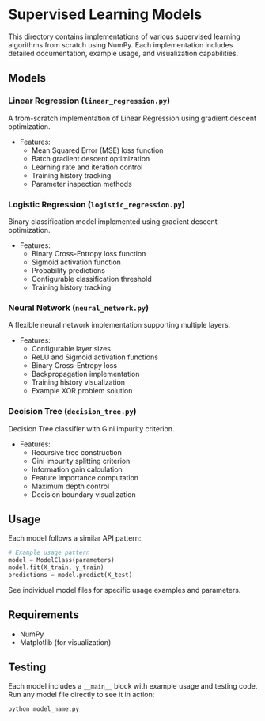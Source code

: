# Supervised Learning Models

This directory contains implementations of various supervised learning algorithms from scratch using NumPy. Each implementation includes detailed documentation, example usage, and visualization capabilities.

## Models

### Linear Regression (`linear_regression.py`)
A from-scratch implementation of Linear Regression using gradient descent optimization.
- Features:
  - Mean Squared Error (MSE) loss function
  - Batch gradient descent optimization
  - Learning rate and iteration control
  - Training history tracking
  - Parameter inspection methods

### Logistic Regression (`logistic_regression.py`)
Binary classification model implemented using gradient descent optimization.
- Features:
  - Binary Cross-Entropy loss function
  - Sigmoid activation function
  - Probability predictions
  - Configurable classification threshold
  - Training history tracking

### Neural Network (`neural_network.py`)
A flexible neural network implementation supporting multiple layers.
- Features:
  - Configurable layer sizes
  - ReLU and Sigmoid activation functions
  - Binary Cross-Entropy loss
  - Backpropagation implementation
  - Training history visualization
  - Example XOR problem solution

### Decision Tree (`decision_tree.py`)
Decision Tree classifier with Gini impurity criterion.
- Features:
  - Recursive tree construction
  - Gini impurity splitting criterion
  - Information gain calculation
  - Feature importance computation
  - Maximum depth control
  - Decision boundary visualization

## Usage

Each model follows a similar API pattern:

```python
# Example usage pattern
model = ModelClass(parameters)
model.fit(X_train, y_train)
predictions = model.predict(X_test)
```

See individual model files for specific usage examples and parameters.

## Requirements
- NumPy
- Matplotlib (for visualization)

## Testing
Each model includes a `__main__` block with example usage and testing code. Run any model file directly to see it in action:

```bash
python model_name.py
``` 